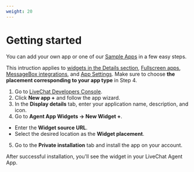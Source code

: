 ```yaml
---
weight: 20
---
```


# Getting started

You can add your own app or one of our [Sample Apps](#sample-apps) in a few easy steps. 

This intruction applies to [widgets in the Details section](../building-apps-for-livechat/#details-section), [Fullscreen apps](../building-apps-for-livechat/#main-menu-fullscreen-apps), [MessageBox integrations](../building-apps-for-livechat/#messagebox), and [App Settings](../building-apps-for-livechat/#app-settings). Make sure to choose **the placement corresponding to your app type** in Step 4. 

1. Go to <a href="https://developers.livechatinc.com/console/apps">LiveChat Developers Console</a>.
2. Click **New app +** and follow the app wizard.
3. In the **Display details** tab, enter your application name, description, and icon.
4. Go to **Agent App Widgets -> New Widget +**.
  * Enter the **Widget source URL**.
  * Select the desired location as the **Widget placement**.
5. Go to the **Private installation** tab and install the app on your account. 

After successful installation, you'll see the widget in your LiveChat Agent App.

